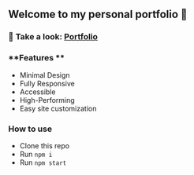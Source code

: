 ## Welcome to my personal portfolio 👋

### 🔗 **Take a look:** [Portfolio](https://5pamm3r.github.io/portfolio/ "Portfolio")

### **Features **
- Minimal Design
- Fully Responsive
- Accessible
- High-Performing
- Easy site customization

### How to use
- Clone this repo
- Run `npm i`
- Run `npm start`